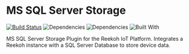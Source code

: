 # MS SQL Server Storage

[![Build Status](https://travis-ci.org/Reekoh/mssql-storage.svg)](https://travis-ci.org/Reekoh/mssql-storage)
![Dependencies](https://img.shields.io/david/Reekoh/mssql-storage.svg)
![Dependencies](https://img.shields.io/david/dev/Reekoh/mssql-storage.svg)
![Built With](https://img.shields.io/badge/built%20with-gulp-red.svg)

MS SQL Server Storage Plugin for the Reekoh IoT Platform. Integrates a Reekoh instance with a SQL Server Database to store device data.
